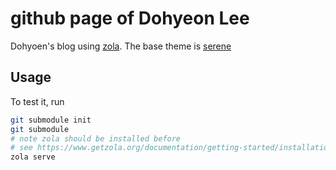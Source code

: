# github page of Dohyeon Lee

Dohyoen's blog using [zola](https://www.getzola.org/).
The base theme is [serene](https://github.com/isunjn/serene)

## Usage

To test it, run

```bash
git submodule init
git submodule
# note zola should be installed before
# see https://www.getzola.org/documentation/getting-started/installation/
zola serve
```